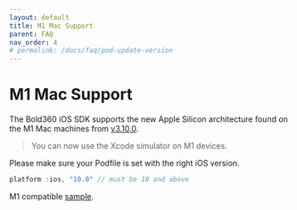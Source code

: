 ```yaml
---
layout: default
title: M1 Mac Support
parent: FAQ
nav_order: 4
# permalink: /docs/faq/pod-update-version
---
```


# M1 Mac Support

The Bold360 iOS SDK supports the new Apple Silicon architecture found on the M1 Mac machines from [v3.10.0](https://logmein-bold-mobile.github.io/bold360-mobile-docs-ios/docs/release-notes/#version-3100).
>You can now use the Xcode simulator on M1 devices.

Please make sure your Podfile is set with the right iOS version.

```swift
platform :ios, "10.0" // must be 10 and above
```

M1 compatible [sample](https://github.com/bold360ai/bold360-mobile-samples-ios/tree/master/m1Sample).

